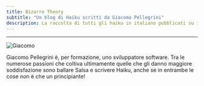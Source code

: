 ```yaml
---
title: Bizarre Theory
subtitle: "Un blog di Haiku scritti da Giacomo Pellegrini"
description: La raccolta di tutti gli haiku in italiano pubblicati su internet da Giacomo Pellegini. Gli haiku sono piccole poesie di tre versi di origine giapponese.
---
```


---
![Giacomo](/img/giacomo-pellegrini.jpg)

Giacomo Pellegrini è, per formazione, uno sviluppatore software.
Tra le numerose passioni che coltiva ultimamente quelle che gli danno maggiore soddisfazione sono ballare Salsa e scrivere Haiku, anche se in entrambe le cose non è che un principiante!